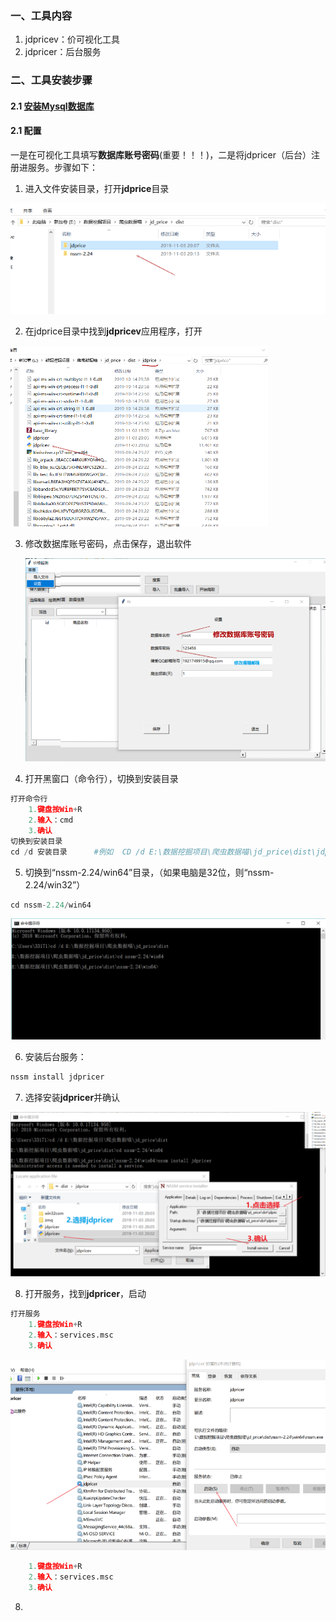 ### 一、工具内容

1. jdpricev：价可视化工具
2. jdpricer：后台服务



### 二、工具安装步骤

#### 2.1 [安装Mysql数据库](https://zhuanlan.zhihu.com/p/37152572)

#### 2.1 配置

​	一是在可视化工具填写**数据库账号密码**(重要！！！)，二是将jdpricer（后台）注册进服务。步骤如下：



1. 进入文件安装目录，打开**jdprice**目录

![1572784354398](assets/1572784354398.png)

2. 在jdprice目录中找到**jdpricev**应用程序，打开

![1572784490565](assets/1572784490565.png)

3. 修改数据库账号密码，点击保存，退出软件

   ![1572784713993](assets/1572784713993.png)

4. 打开黑窗口（命令行），切换到安装目录

```python
打开命令行
	1.键盘按Win+R
	2.输入：cmd
	3.确认
切换到安装目录
cd /d 安装目录		#例如  CD /d E:\数据挖掘项目\爬虫数据喵\jd_price\dist\jdprice
```

5. 切换到“nssm-2.24/win64”目录，（如果电脑是32位，则“nssm-2.24/win32”）

```python
cd nssm-2.24/win64
```

![1572785286998](assets/1572785286998.png)

6. 安装后台服务：

```python
nssm install jdpricer
```

7. 选择安装**jdpricer**并确认

![1572785712271](assets/1572785712271.png)

8. 打开服务，找到**jdpricer**，启动

```python 
打开服务
    1.键盘按Win+R
	2.输入：services.msc
	3.确认
```

![1572786139482](assets/1572786139482.png)

```python
	1.键盘按Win+R
	2.输入：services.msc
	3.确认
```

8. 